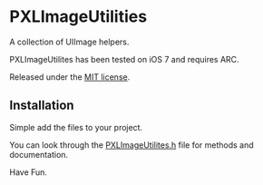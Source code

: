 PXLImageUtilities
===========
A collection of UIImage helpers.

PXLImageUtilites has been tested on iOS 7 and requires ARC.

Released under the [MIT license](LICENSE).

## Installation
Simple add the files to your project.

You can look through the [PXLImageUtilites.h](PXLImageUtilities/PXLImageUtilities.h) file for methods and documentation.

Have Fun.